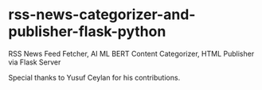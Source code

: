 # rss-news-categorizer-and-publisher-flask-python
RSS News Feed Fetcher, AI ML BERT Content Categorizer, HTML Publisher via Flask Server

Special thanks to Yusuf Ceylan for his contributions.
